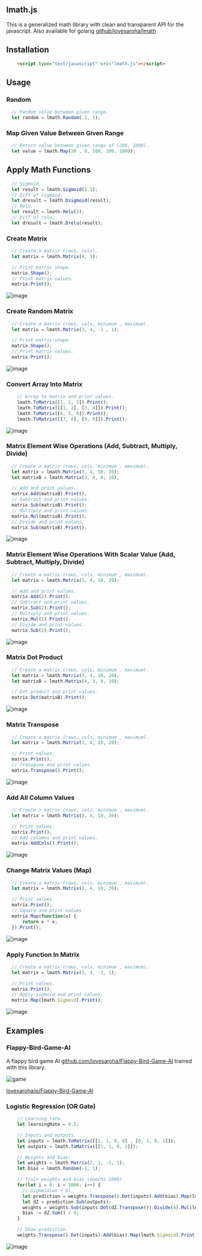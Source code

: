 ## lmath.js
This is a generalized math library with clean and transparent API for the javascript. Also available for golang [github/lovesaroha/lmath](https://github.com/lovesaroha/lmath) 

## Installation

```html
    <script type="text/javascript" src="lmath.js"></script>
```

## Usage

### Random

```js
  // Random value between given range.
  let random = lmath.Random(-1, 1);
```

### Map Given Value Between Given Range
```js
  // Return value between given range of (200, 1000).
  let value = lmath.Map(20 , 0, 100, 200, 1000);
```

## Apply Math Functions
```js
  // Sigmoid.
  let result = lmath.Sigmoid(1.5);
  // Diff of sigmoid.
  let dresult = lmath.Dsigmoid(result);
  // Relu.
  let result = lmath.Relu(2);
  // Diff of relu.
  let dresult = lmath.Drelu(result);
```
### Create Matrix 

```js
  // Create a matrix (rows, cols).
  let matrix = lmath.Matrix(4, 3);

  // Print matrix shape.
  matrix.Shape();
  // Print matrix values.
  matrix.Print();
```
![image](https://raw.githubusercontent.com/lovesaroha/gimages/main/38.png)

### Create Random Matrix 

```js
  // Create a matrix (rows, cols, minimum , maximum).
  let matrix = lmath.Matrix(3, 4, -1 , 1);

  // Print matrix shape.
  matrix.Shape();
  // Print matrix values.
  matrix.Print();
```
![image](https://raw.githubusercontent.com/lovesaroha/gimages/main/39.png)

### Convert Array Into Matrix 

```js
    // Array to matrix and print values.
    lmath.ToMatrix([1, 2, 3]).Print();
    lmath.ToMatrix([[1, 2], [3, 4]]).Print();
    lmath.ToMatrix([4, 5, 6]).Print();
    lmath.ToMatrix([[7, 8], [9, 0]]).Print();
```
![image](https://raw.githubusercontent.com/lovesaroha/gimages/main/45.png)

### Matrix Element Wise Operations (Add, Subtract, Multiply, Divide) 

```js
  // Create a matrix (rows, cols, minimum , maximum).
  let matrix = lmath.Matrix(3, 4, 10, 20);
  let matrixB = lmath.Matrix(3, 4, 0, 10);

  // Add and print values.
  matrix.Add(matrixB).Print();
  // Subtract and print values.
  matrix.Sub(matrixB).Print();
  // Multiply and print values.
  matrix.Mul(matrixB).Print();
  // Divide and print values.
  matrix.Sub(matrixB).Print();
```
![image](https://raw.githubusercontent.com/lovesaroha/gimages/main/40.png)

### Matrix Element Wise Operations With Scalar Value (Add, Subtract, Multiply, Divide) 

```js
  // Create a matrix (rows, cols, minimum , maximum).
  let matrix = lmath.Matrix(3, 4, 10, 20);

  // Add and print values.
  matrix.Add(2).Print();
  // Subtract and print values.
  matrix.Sub(2).Print();
  // Multiply and print values.
  matrix.Mul(2).Print();
  // Divide and print values.
  matrix.Sub(2).Print();
```
![image](https://raw.githubusercontent.com/lovesaroha/gimages/main/47.png)

### Matrix Dot Product 

```js
  // Create a matrix (rows, cols, minimum , maximum).
  let matrix = lmath.Matrix(3, 4, 10, 20);
  let matrixB = lmath.Matrix(4, 3, 0, 10);

  // Dot product and print values.
  matrix.Dot(matrixB).Print();
```
![image](https://raw.githubusercontent.com/lovesaroha/gimages/main/41.png)

### Matrix Transpose
```js
  // Create a matrix (rows, cols, minimum , maximum).
  let matrix = lmath.Matrix(3, 4, 10, 20);

  // Print values.
  matrix.Print();
  // Transpose and print values.
  matrix.Transpose().Print();
```
![image](https://raw.githubusercontent.com/lovesaroha/gimages/main/42.png)

### Add All Column Values
```js
  // Create a matrix (rows, cols, minimum , maximum).
  let matrix = lmath.Matrix(3, 4, 10, 20);

  // Print values.
  matrix.Print();
  // Add columns and print values.
  matrix.AddCols().Print();
```
![image](https://raw.githubusercontent.com/lovesaroha/gimages/main/46.png)

### Change Matrix Values (Map)
```js
  // Create a matrix (rows, cols, minimum , maximum).
  let matrix = lmath.Matrix(3, 4, 10, 20);

  // Print values.
  matrix.Print();
  // Square and print values.
  matrix.Map(function(x) {
      return x * x;
  }).Print();
```
![image](https://raw.githubusercontent.com/lovesaroha/gimages/main/43.png)

### Apply Function In Matrix
```js
  // Create a matrix (rows, cols, minimum , maximum).
  let matrix = lmath.Matrix(3, 4, -1, 1);

  // Print values.
  matrix.Print();
  // Apply sigmoid and print values.
  matrix.Map(lmath.Sigmoid).Print();
```
![image](https://raw.githubusercontent.com/lovesaroha/gimages/main/44.png)

## Examples

### Flappy-Bird-Game-AI
A flappy bird game AI [github.com/lovesaroha/Flappy-Bird-Game-AI](https://github.com/lovesaroha/Flappy-Bird-Game-AI) trained with this library.

![game](https://raw.githubusercontent.com/lovesaroha/gimages/main/9.png)

[lovesaroha/p/Flappy-Bird-Game-AI](https://lovesaroha.com/p/Flappy-Bird-Game-AI)

### Logistic Regression (OR Gate)
```js 
    // Learning rate.
    let learningRate = 0.2;

    // Inputs and outputs.
    let inputs = lmath.ToMatrix([[1, 1, 0, 0] , [0, 1, 0, 1]]);
    let outputs = lmath.ToMatrix([[1, 1, 0, 1]]);

    // Weights and bias.
    let weights = lmath.Matrix(2, 1, -1, 1);
    let bias = lmath.Random(-1, 1);

    // Train weights and bias (epochs 1000).
    for(let i = 0; i < 1000; i++) {
      // Sigmoid(wx + b).
      let prediction = weights.Transpose().Dot(inputs).Add(bias).Map(lmath.Sigmoid);
      let dZ = prediction.Sub(outputs);
      weights = weights.Sub(inputs.Dot(dZ.Transpose()).Divide(4).Mul(learningRate));
      bias -= dZ.Sum() / 4;
    }

    // Show prediction.
    weights.Transpose().Dot(inputs).Add(bias).Map(lmath.Sigmoid).Print();

```
![image](https://raw.githubusercontent.com/lovesaroha/gimages/main/48.png)